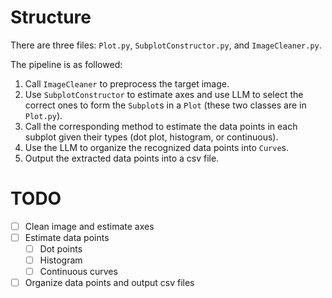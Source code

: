 # Structure

There are three files: ``Plot.py``, ``SubplotConstructor.py``, and ``ImageCleaner.py``. 

The pipeline is as followed: 

1. Call ``ImageCleaner`` to preprocess the target image. 
2. Use ``SubplotConstructor`` to estimate axes and use LLM to select the correct ones to form the ``Subplot``s in a ``Plot`` (these two classes are in ``Plot.py``). 
3. Call the corresponding method to estimate the data points in each subplot given their types (dot plot, histogram, or continuous). 
4. Use the LLM to organize the recognized data points into ``Curve``s. 
5. Output the extracted data points into a csv file. 

# TODO

- [ ] Clean image and estimate axes
- [ ] Estimate data points
    - [ ] Dot points
    - [ ] Histogram
    - [ ] Continuous curves
- [ ] Organize data points and output csv files